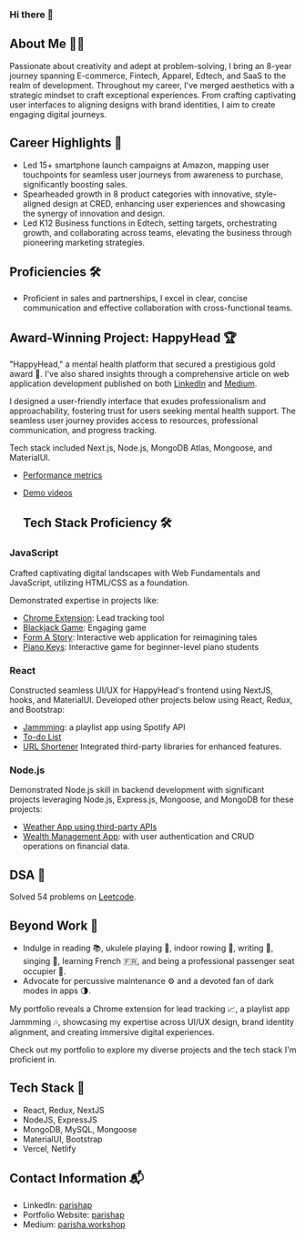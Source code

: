 ### Hi there 👋

## About Me 👩‍💻

Passionate about creativity and adept at problem-solving, I bring an 8-year journey spanning E-commerce, Fintech, Apparel, Edtech, and SaaS to the realm of development. Throughout my career, I've merged aesthetics with a strategic mindset to craft exceptional experiences. From crafting captivating user interfaces to aligning designs with brand identities, I aim to create engaging digital journeys.

## Career Highlights 🚀

- Led 15+ smartphone launch campaigns at Amazon, mapping user touchpoints for seamless user journeys from awareness to purchase, significantly boosting sales.
- Spearheaded growth in 8 product categories with innovative, style-aligned design at CRED, enhancing user experiences and showcasing the synergy of innovation and design.
- Led K12 Business functions in Edtech, setting targets, orchestrating growth, and collaborating across teams, elevating the business through pioneering marketing strategies.

## Proficiencies 🛠️

- Proficient in sales and partnerships, I excel in clear, concise communication and effective collaboration with cross-functional teams.

## Award-Winning Project: HappyHead 🏆

"HappyHead," a mental health platform  that secured a prestigious gold award 🥇. I've also shared insights through a comprehensive article on web application development published on both [LinkedIn](https://www.linkedin.com/in/parishap/) and [Medium](https://medium.com/@parisha.workshop). 

I designed a user-friendly interface that exudes professionalism and approachability, fostering trust for users seeking mental health support. The seamless user journey provides access to resources, professional communication, and progress tracking. 

Tech stack included Next.js, Node.js, MongoDB Atlas, Mongoose, and MaterialUI.

- [Performance metrics](https://drive.google.com/file/d/1QbyXX3CgT31CGUqsk6pb6mVq1E52ItAn/view) 
- [Demo videos](https://www.youtube.com/watch?v=MNFZex2UzBc&list=PLpqbIzYggb_yGfrrcruuKkjdJoy3TVyvd&ab_channel=Parisha)

  ## Tech Stack Proficiency 🛠️

### JavaScript

Crafted captivating digital landscapes with Web Fundamentals and JavaScript, utilizing HTML/CSS as a foundation.

Demonstrated expertise in projects like:
- [Chrome Extension](https://github.com/PotzarellaMozarella/Lead-Tracker_Chrome-extension): Lead tracking tool
- [Blackjack Game](https://black-jack-game-alpha.vercel.app): Engaging game
- [Form A Story](https://form-a-story-azure.vercel.app): Interactive web application for reimagining tales
- [Piano Keys](https://piano-keys.vercel.app): Interactive game for beginner-level piano students

### React

Constructed seamless UI/UX for HappyHead's frontend using NextJS, hooks, and MaterialUI.
Developed other projects below using React, Redux, and Bootstrap:
- [Jammming](https://jamming-with-spotify-10gjn1xyr-potzarellamozarella.vercel.app): a playlist app using Spotify API
- [To-do List](https://pesto-projects-ovki.vercel.app)
- [URL Shortener](https://smolurlshortener.netlify.app)
Integrated third-party libraries for enhanced features.

### Node.js

Demonstrated Node.js skill in backend development with significant projects leveraging Node.js, Express.js, Mongoose, and MongoDB for these projects:
- [Weather App using third-party APIs](https://weather-app-210i.onrender.com/)
- [Wealth Management App](https://github.com/PotzarellaMozarella/Pesto-Projects/tree/master/Week-14/wealthapp): with user authentication and CRUD operations on financial data.

## DSA 🧩

Solved 54 problems on [Leetcode](https://leetcode.com/ParishaP/).


## Beyond Work 🌟

- Indulge in reading 📚, ukulele playing 🎵, indoor rowing 🚣, writing 📝, singing 🎤, learning French 🇫🇷, and being a professional passenger seat occupier 🚗.
- Advocate for percussive maintenance ⚙️ and a devoted fan of dark modes in apps 🌗.

My portfolio reveals a Chrome extension for lead tracking 📈, a playlist app Jammming 🎶, showcasing my expertise across UI/UX design, brand identity alignment, and creating immersive digital experiences.

Check out my portfolio to explore my diverse projects and the tech stack I'm proficient in.

## Tech Stack 🚀

- React, Redux, NextJS
- NodeJS, ExpressJS
- MongoDB, MySQL, Mongoose
- MaterialUI, Bootstrap
- Vercel, Netlify

## Contact Information 📬

- LinkedIn: [parishap](https://www.linkedin.com/in/parishap/)
- Portfolio Website: [parishap](https://www.linkedin.com/in/parishap/)
- Medium: [parisha.workshop](https://medium.com/@parisha.workshop)

